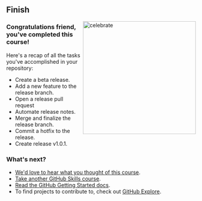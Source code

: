 <!--
  <<< Author notes: Finish >>>
  Review what we learned, ask for feedback, provide next steps.
-->

## Finish

<img src="https://octodex.github.com/images/snowtocat_final.jpg" alt=celebrate width=300 align=right>

### Congratulations friend, you've completed this course!

Here's a recap of all the tasks you've accomplished in your repository:

- Create a beta release.
- Add a new feature to the release branch.
- Open a release pull request
- Automate release notes.
- Merge and finalize the release branch.
- Commit a hotfix to the release.
- Create release v1.0.1.

### What's next?

- [We'd love to hear what you thought of this course](https://github.com/skills/.github/discussions).
- [Take another GitHub Skills course](https://github.com/skills).
- [Read the GitHub Getting Started docs](https://docs.github.com/en/get-started).
- To find projects to contribute to, check out [GitHub Explore](https://github.com/explore).
